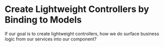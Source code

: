 # Create Lightweight Controllers by Binding to Models

If our goal is to create lightweight controllers, how we do surface business logic from our services into our component?